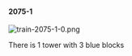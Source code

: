 #### 2075-1
![train-2075-1-0.png](https://github.com/lil-lab/nlvr/raw/master/nlvr/train/images/63/train-2075-1-0.png "train-2075-1-0.png")

There is 1 tower with 3 blue blocks